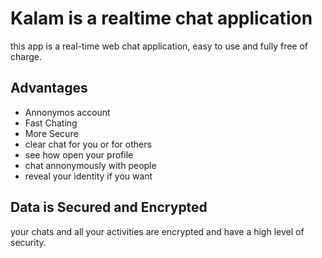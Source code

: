# Kalam is a realtime chat application
this app is a real-time web chat application, easy to use and fully free of charge.
## Advantages
* Annonymos account
* Fast Chating
* More Secure
* clear chat for you or for others
* see how open your profile
* chat annonymously with people
* reveal your identity if you want
## Data is Secured and Encrypted
your chats and all your activities are encrypted and have a high level of security.
